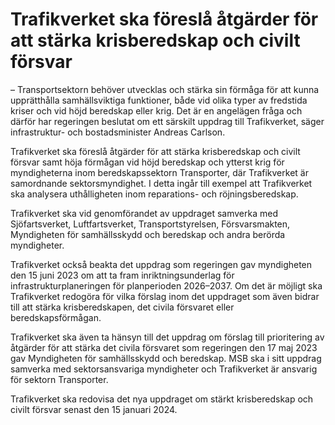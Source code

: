 # Trafikverket ska föreslå åtgärder för att stärka krisberedskap och civilt försvar

– Transportsektorn behöver utvecklas och stärka sin förmåga för att kunna upprätthålla samhällsviktiga funktioner, både vid olika typer av fredstida kriser och vid höjd beredskap eller krig. Det är en angelägen fråga och därför har regeringen beslutat om ett särskilt uppdrag till Trafikverket, säger infrastruktur\- och bostadsminister Andreas Carlson.

Trafikverket ska föreslå åtgärder för att stärka krisberedskap och civilt försvar samt höja förmågan vid höjd beredskap och ytterst krig för myndigheterna inom beredskapssektorn Transporter, där Trafikverket är samordnande sektorsmyndighet. I detta ingår till exempel att Trafikverket ska analysera uthålligheten inom reparations\- och röjningsberedskap.

Trafikverket ska vid genomförandet av uppdraget samverka med Sjöfartsverket, Luftfartsverket, Transportstyrelsen, Försvarsmakten, Myndigheten för samhällsskydd och beredskap och andra berörda myndigheter.

Trafikverket också beakta det uppdrag som regeringen gav myndigheten den 15 juni 2023 om att ta fram inriktningsunderlag för infrastrukturplaneringen för planperioden 2026–2037\. Om det är möjligt ska Trafikverket redogöra för vilka förslag inom det uppdraget som även bidrar till att stärka krisberedskapen, det civila försvaret eller beredskapsförmågan.

Trafikverket ska även ta hänsyn till det uppdrag om förslag till prioritering av åtgärder för att stärka det civila försvaret som regeringen den 17 maj 2023 gav Myndigheten för samhällsskydd och beredskap. MSB ska i sitt uppdrag samverka med sektorsansvariga myndigheter och Trafikverket är ansvarig för sektorn Transporter.

Trafikverket ska redovisa det nya uppdraget om stärkt krisberedskap och civilt försvar senast den 15 januari 2024\.
